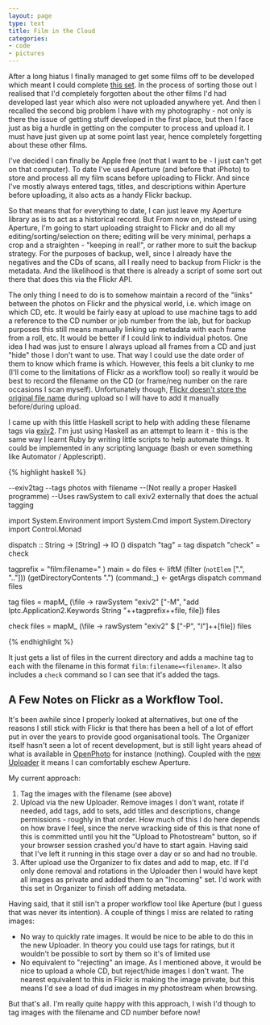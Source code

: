 ```yaml
---
layout: page
type: text
title: Film in the Cloud
categories: 
- code
- pictures
---
```

After a long hiatus I finally managed to get some films off to be developed which meant I could complete [this set](http://www.flickr.com/photos/i-5-m/sets/72157629646923030/). In the process of sorting those out I realised that I'd completely forgotten about the other films I'd had developed last year which also were not uploaded anywhere yet. And then I recalled the second big problem I have with my photography - not only is there the issue of getting stuff developed in the first place, but then I face just as big a hurdle in getting on the computer to process and upload it. I must have just given up at some point last year, hence completely forgetting about these other films.

I've decided I can finally be Apple free (not that I want to be - I just can't get on that computer). To date I've used Aperture (and before that iPhoto) to store and process all my film scans before uploading to Flickr. And since I've mostly always entered tags, titles, and descriptions within Aperture before uploading, it also acts as a handy Flickr backup. 

So that means that for everything to date, I can just leave my Aperture library as is to act as a historical record. But From now on, instead of using Aperture, I'm going to start uploading straight to Flickr and do all my editing/sorting/selection on there; editing will be very minimal, perhaps a crop and a straighten - "keeping in real!", or rather more to suit the backup strategy. For the purposes of backup, well, since I already have the negatives and the CDs of scans, all I really need to backup from Flickr is the metadata. And the likelihood is that there is already a script of some sort out there that does this via the Flickr API.

The only thing I need to do is to somehow maintain a record of the "links" between the photos on Flickr and the physical world, i.e. which image on which CD, etc. It would be fairly easy at upload to use machine tags to add a reference to the CD number or job number from the lab, but for backup purposes this still means manually linking up metadata with each frame from a roll, etc. It would be better if I could link to individual photos. One idea I had was just to ensure I always upload all frames from a CD and just "hide" those I don't want to use. That way I could use the date order of them to know which frame is which. However, this feels a bit clunky to me (I'll come to the limitations of Flickr as a workflow tool) so really it would be best to record the filename on the CD (or frame/neg number on the rare occasions I scan myself). Unfortunately though, [Flickr doesn't store the original file name](http://www.flickr.com/help/forum/39182/?search=originals) during upload so I will have to add it manually before/during upload.

I came up with this little Haskell script to help with adding these filename tags via [exiv2](http://www.exiv2.org/). I'm just using Haskell as an attempt to learn it - this is the same way I learnt Ruby by writing little scripts to help automate things. It could be implemented in any scripting language (bash or even something like Automator / Applescript).


{% highlight haskell %}

--exiv2tag
--tags photos with filename
--(Not really a proper Haskell programme)
--Uses rawSystem to call exiv2 externally that does the actual tagging

import System.Environment
import System.Cmd
import System.Directory
import Control.Monad

dispatch :: String -> [String] -> IO ()
dispatch "tag" = tag
dispatch "check" = check

tagprefix = "film:filename="
)
main = do
	files <- liftM (filter (`notElem` [".", ".."])) (getDirectoryContents ".")
	(command:_) <- getArgs
	dispatch command files

tag files = 
	mapM_ (\file -> rawSystem "exiv2" ["-M", "add Iptc.Application2.Keywords String "++tagprefix++file, file]) files
	
check files = 
	mapM_  (\file -> rawSystem "exiv2" $ ["-P", "I"]++[file]) files

{% endhighlight %}

It just gets a list of files in the current directory and adds a machine tag to each with the filename in this format `film:filename=<filename>`. It also includes a `check` command so I can see that it's added the tags.

## A Few Notes on Flickr as a Workflow Tool.

It's been awhile since I properly looked at alternatives, but one of the reasons I still stick with Flickr is that there has been a hell of a lot of effort put in over the years to provide good organisational tools. The Organizer itself hasn't seen a lot of recent development, but is still light years ahead of what is available in [OpenPhoto](http://theopenphotoproject.org/) for instance (nothing). Coupled with the [new Uploader](http://code.flickr.com/blog/2012/04/25/raising-the-bar-on-web-uploads/) it means I can comfortably eschew Aperture.

My current approach:

1. Tag the images with the filename (see above)
2. Upload via the new Uploader. Remove images I don't want, rotate if needed, add tags, add to sets, add titles and descriptions, change permissions  - roughly in that order. How much of this I do here depends on how brave I feel, since the nerve wracking side of this is that none of this is committed until you hit the "Upload to Photostream" button, so if your browser session crashed you'd have to start again. Having said that I've left it running in this stage over a day or so and had no trouble.
3. After upload use the Organizer to fix dates and add to map, etc. If I'd only done removal and rotations in the Uploader then I would have kept all images as private and added them to an "Incoming" set. I'd work with this set in Organizer to finish off adding metadata.

Having said, that it still isn't a proper workflow tool like Aperture (but I guess that was never its intention). A couple of things I miss are related to rating images:

- No way to quickly rate images. It would be nice to be able to do this in the new Uploader. In theory you could use tags for ratings, but it wouldn't be possible to sort by them so it's of limited use
- No equivalent to "rejecting" an image. As I mentioned above, it would be nice to upload a whole CD, but reject/hide images I don't want. The nearest equivalent to this in Flickr is making the image private, but this means I'd see a load of dud images in my photostream when browsing.

But that's all. I'm really quite happy with this approach, I wish I'd though to tag images with the filename and CD number before now!
